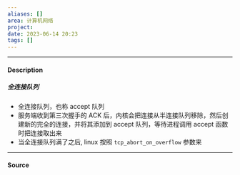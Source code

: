 ```yaml
---
aliases: []
area: 计算机网络
project: 
date: 2023-06-14 20:23
tags: []
---
```

---
#### Description
##### 全连接队列
- 全连接队列，也称 accept 队列
- 服务端收到第三次握手的 ACK 后，内核会把连接从半连接队列移除，然后创建新的完全的连接，并将其添加到 accept 队列，等待进程调用 accept 函数时把连接取出来
- 当全连接队列满了之后, linux 按照 `tcp_abort_on_overflow` 参数来



---
#### Source
